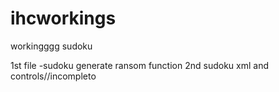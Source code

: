 # ihcworkings
workingggg sudoku

1st file -sudoku generate ransom function
2nd sudoku xml and controls//incompleto
